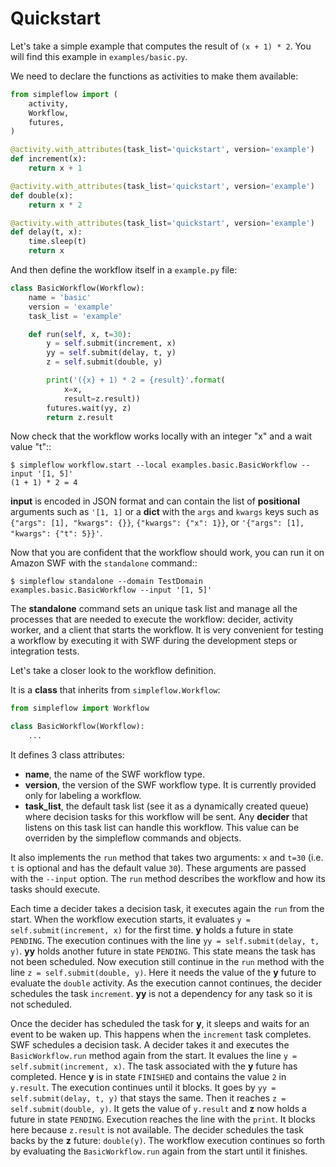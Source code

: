 Quickstart
==========

Let's take a simple example that computes the result of `(x + 1) * 2`. You
will find this example in `examples/basic.py`.

We need to declare the functions as activities to make them available:

```python
from simpleflow import (
    activity,
    Workflow,
    futures,
)

@activity.with_attributes(task_list='quickstart', version='example')
def increment(x):
    return x + 1

@activity.with_attributes(task_list='quickstart', version='example')
def double(x):
    return x * 2

@activity.with_attributes(task_list='quickstart', version='example')
def delay(t, x):
    time.sleep(t)
    return x
```

And then define the workflow itself in a `example.py` file:

```python
class BasicWorkflow(Workflow):
    name = 'basic'
    version = 'example'
    task_list = 'example'

    def run(self, x, t=30):
        y = self.submit(increment, x)
        yy = self.submit(delay, t, y)
        z = self.submit(double, y)

        print('({x} + 1) * 2 = {result}'.format(
            x=x,
            result=z.result))
        futures.wait(yy, z)
        return z.result
```

Now check that the workflow works locally with an integer "x" and a wait value "t"::

    $ simpleflow workflow.start --local examples.basic.BasicWorkflow --input '[1, 5]'
    (1 + 1) * 2 = 4

**input** is encoded in JSON format and can contain the list of **positional**
arguments such as `'[1, 1]` or a **dict** with the `args` and `kwargs` keys
such as `{"args": [1], "kwargs": {}}`, `{"kwargs": {"x": 1}}`, or
`'{"args": [1], "kwargs": {"t": 5}}'`.

Now that you are confident that the workflow should work, you can run it on
Amazon SWF with the `standalone` command::

    $ simpleflow standalone --domain TestDomain examples.basic.BasicWorkflow --input '[1, 5]'

The **standalone** command sets an unique task list and manage all the processes
that are needed to execute the workflow: decider, activity worker, and a client
that starts the workflow. It is very convenient for testing a workflow by
executing it with SWF during the development steps or integration tests.

Let's take a closer look to the workflow definition.

It is a **class** that inherits from `simpleflow.Workflow`:

```python
from simpleflow import Workflow

class BasicWorkflow(Workflow):
    ...
```

It defines 3 class attributes:

- **name**, the name of the SWF workflow type.
- **version**, the version of the SWF workflow type. It is currently provided
  only for labeling a workflow.
- **task_list**, the default task list (see it as a dynamically created queue)
  where decision tasks for this workflow will be sent. Any **decider** that
  listens on this task list can handle this workflow. This value can be
  overriden by the simpleflow commands and objects.

It also implements the `run` method that takes two arguments: `x` and
`t=30` (i.e. `t` is optional and has the default value `30`). These
arguments are passed with the `--input` option. The `run` method
describes the workflow and how its tasks should execute.

Each time a decider takes a decision task, it executes again the `run`
from the start. When the workflow execution starts, it evaluates `y =
self.submit(increment, x)` for the first time. **y** holds a future in state
`PENDING`. The execution continues with the line `yy = self.submit(delay, t,
y)`. **yy** holds another future in state `PENDING`. This state means the task
has not been scheduled. Now execution still continue in the `run` method
with the line `z = self.submit(double, y)`. Here it needs the value of the
**y** future to evaluate the `double` activity. As the execution cannot
continues, the decider schedules the task `increment`. **yy** is not a
dependency for any task so it is not scheduled.

Once the decider has scheduled the task for **y**, it sleeps and waits for an
event to be waken up. This happens when the `increment` task completes.
SWF schedules a decision task. A decider takes it and executes the
`BasicWorkflow.run` method again from the start. It evalues the line `y
= self.submit(increment, x)`. The task associated with the **y** future has
completed. Hence **y** is in state `FINISHED` and contains the value `2` in
`y.result`. The execution continues until it blocks. It goes by `yy =
self.submit(delay, t, y)` that stays the same. Then it reaches `z =
self.submit(double, y)`. It gets the value of `y.result` and **z** now holds a
future in state `PENDING`. Execution reaches the line with the `print`. It
blocks here because `z.result` is not available. The decider schedules the
task backs by the **z** future: `double(y)`. The workflow execution continues
so forth by evaluating the `BasicWorkflow.run` again from the start until
it finishes.

